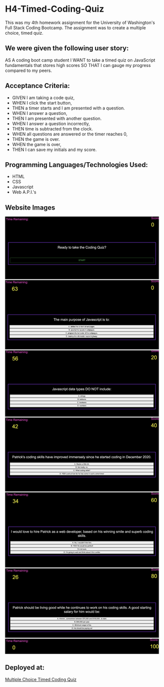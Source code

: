 # H4-Timed-Coding-Quiz
This was my 4th homework assignment for the University of Washington's Full Stack Coding Bootcamp. The assignment was to create a multiple choice, timed quiz. 

## We were given the following user story:
AS A coding boot camp student
I WANT to take a timed quiz on JavaScript fundamentals that stores high scores
SO THAT I can gauge my progress compared to my peers.

## Acceptance Criteria:
- GIVEN I am taking a code quiz,
- WHEN I click the start button,
- THEN a timer starts and I am presented with a question.
- WHEN I answer a question,
- THEN I am presented with another question.
- WHEN I answer a question incorrectly,
- THEN time is subtracted from the clock.
- WHEN all questions are answered or the timer reaches 0,
- THEN the game is over.
- WHEN the game is over,
- THEN I can save my initials and my score.

## Programming Languages/Technologies Used:
- HTML
- CSS
- Javascript
- Web A.P.I.'s

## Website Images

![Start section of the quiz.](https://github.com/Patrick-Brandt/H4-Timed-Coding-Quiz/blob/main/Assets/startScreen.png?raw=true)	
![Question 1 of the quiz.](https://github.com/Patrick-Brandt/H4-Timed-Coding-Quiz/blob/main/Assets/q1.png?raw=true)
![Question 2 of the quiz.](https://github.com/Patrick-Brandt/H4-Timed-Coding-Quiz/blob/main/Assets/q2.png?raw=true)
![Question 3 of the Quiz.](https://github.com/Patrick-Brandt/H4-Timed-Coding-Quiz/blob/main/Assets/q3.png?raw=true)
![Question 4 of the quiz.](https://github.com/Patrick-Brandt/H4-Timed-Coding-Quiz/blob/main/Assets/q4.png?raw=true)
![Question 5 of the quiz.](https://github.com/Patrick-Brandt/H4-Timed-Coding-Quiz/blob/main/Assets/q5.png?raw=true)
![End Screen showing time remaining and points.](https://github.com/Patrick-Brandt/H4-Timed-Coding-Quiz/blob/main/Assets/endScreen.png?raw=true)
  
  ## Deployed at:
  [Multiple Choice Timed Coding Quiz](https://patrick-brandt.github.io/H4-Timed-Coding-Quiz/)
